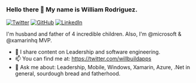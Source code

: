 ### Hello there 👋 My name is William Rodriguez.

<a href="https://twitter.com/willbuildapps"><img src="https://img.shields.io/twitter/follow/willbuildapps?label=Twitter&style=social" alt="Twitter" /></a>
<a href="https://github.com/willbuildapps"><img src="https://img.shields.io/github/followers/willbuildapps?style=social" alt="GitHub" /></a>
<a href="https://www.linkedin.com/in/willbuildapps"><img src="https://img.shields.io/badge/LinkedIn--_.svg?style=social&logo=linkedin" alt="LinkedIn" /></a>

I'm husband and father of 4 incredible children. Also, I'm @microsoft & @xamarinhq MVP.

- 👯 I share content on Leadership and software engineering.
- 📫 You can find me at: https://twitter.com/willbuildapps
- 💬 Ask me about: Leadership, Mobile, Windows, Xamarin, Azure, .Net in general, sourdough bread and fatherhood.
